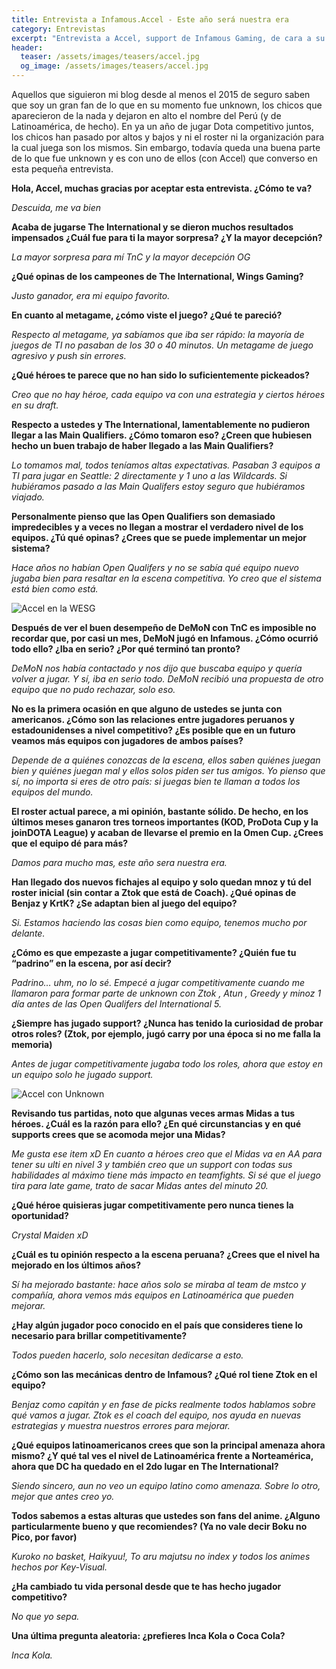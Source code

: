 ```yaml
---
title: Entrevista a Infamous.Accel - Este año será nuestra era
category: Entrevistas
excerpt: "Entrevista a Accel, support de Infamous Gaming, de cara a su participación en el Dota Pro Circuit 2016/2017."
header:
  teaser: /assets/images/teasers/accel.jpg
  og_image: /assets/images/teasers/accel.jpg
---
```


Aquellos que siguieron mi blog desde al menos el 2015 de seguro saben que soy un gran fan de lo que en su momento fue unknown, los chicos que aparecieron de la nada y dejaron en alto el nombre del Perú (y de Latinoamérica, de hecho). En ya un año de jugar Dota competitivo juntos, los chicos han pasado por altos y bajos y ni el roster ni la organización para la cual juega son los mismos. Sin embargo, todavía queda una buena parte de lo que fue unknown y es con uno de ellos (con Accel) que converso en esta pequeña entrevista.

**Hola, Accel, muchas gracias por aceptar esta entrevista. ¿Cómo te va?**

_Descuida, me va bien_

**Acaba de jugarse The International y se dieron muchos resultados impensados ¿Cuál fue para ti la mayor sorpresa? ¿Y la mayor decepción?**

_La mayor sorpresa para mí TnC y la mayor decepción OG_

**¿Qué opinas de los campeones de The International, Wings Gaming?**

_Justo ganador, era mi equipo favorito._

**En cuanto al metagame, ¿cómo viste el juego? ¿Qué te pareció?**

_Respecto al metagame, ya sabíamos que iba ser rápido: la mayoría de juegos de TI no pasaban de los 30 o 40 minutos. Un metagame de juego agresivo y push sin errores._

**¿Qué héroes te parece que no han sido lo suficientemente pickeados?**

_Creo que no hay héroe, cada equipo va con una estrategia y ciertos héroes en su draft._

**Respecto a ustedes y The International, lamentablemente no pudieron llegar a las Main Qualifiers. ¿Cómo tomaron eso? ¿Creen que hubiesen hecho un buen trabajo de haber llegado a las Main Qualifiers?**

_Lo tomamos mal, todos teníamos altas expectativas. Pasaban 3 equipos a TI para jugar en Seattle: 2 directamente y 1 uno a las Wildcards. Si hubiéramos pasado a las Main Qualifers estoy seguro que hubiéramos viajado._

**Personalmente pienso que las Open Qualifiers son demasiado impredecibles y a veces no llegan a mostrar el verdadero nivel de los equipos. ¿Tú qué opinas? ¿Crees que se puede implementar un mejor sistema?**

_Hace años no habían Open Qualifers y no se sabía qué equipo nuevo jugaba bien para resaltar en la escena competitiva. Yo creo que el sistema está bien como está._

<img src="{{ site.url }}{{ site.baseurl }}/assets/images/posts/accel1.jpg" alt="Accel en la WESG">

**Después de ver el buen desempeño de DeMoN con TnC es imposible no recordar que, por casi un mes, DeMoN jugó en Infamous. ¿Cómo ocurrió todo ello? ¿Iba en serio? ¿Por qué terminó tan pronto?**

_DeMoN nos había contactado y nos dijo que buscaba equipo y quería volver a jugar. Y sí, iba en serio todo. DeMoN recibió una propuesta de otro equipo que no pudo rechazar, solo eso._

**No es la primera ocasión en que alguno de ustedes se junta con americanos. ¿Cómo son las relaciones entre jugadores peruanos y estadounidenses a nivel competitivo? ¿Es posible que en un futuro veamos más equipos con jugadores de ambos países?**

_Depende de a quiénes conozcas de la escena, ellos saben quiénes juegan bien y quiénes juegan mal y ellos solos piden ser tus amigos. Yo pienso que sí, no importa si eres de otro país: si juegas bien te llaman a todos los equipos del mundo._

**El roster actual parece, a mi opinión, bastante sólido. De hecho, en los últimos meses ganaron tres torneos importantes (KOD, ProDota Cup y la joinDOTA League) y acaban de llevarse el premio en la Omen Cup. ¿Crees que el equipo dé para más?**

_Damos para mucho mas, este año sera nuestra era._

**Han llegado dos nuevos fichajes al equipo y solo quedan mnoz y tú del roster inicial (sin contar a Ztok que está de Coach). ¿Qué opinas de Benjaz y KrtK? ¿Se adaptan bien al juego del equipo?**

_Si. Estamos haciendo las cosas bien como equipo, tenemos mucho por delante._

**¿Cómo es que empezaste a jugar competitivamente? ¿Quién fue tu “padrino” en la escena, por así decir?**

_Padrino… uhm, no lo sé. Empecé a jugar competitivamente cuando me llamaron para formar parte de unknown con Ztok , Atun , Greedy y minoz 1 día antes de las Open Qualifers del International 5._

**¿Siempre has jugado support? ¿Nunca has tenido la curiosidad de probar otros roles? (Ztok, por ejemplo, jugó carry por una época si no me falla la memoria)**

_Antes de jugar competitivamente jugaba todo los roles, ahora que estoy en un equipo solo he jugado support._

<img src="{{ site.url }}{{ site.baseurl }}/assets/images/posts/accel2.jpg" alt="Accel con Unknown">

**Revisando tus partidas, noto que algunas veces armas Midas a tus héroes. ¿Cuál es la razón para ello? ¿En qué circunstancias y en qué supports crees que se acomoda mejor una Midas?**

_Me gusta ese item xD En cuanto a héroes creo que el Midas va en AA para tener su ulti en nivel 3 y también creo que un support con todas sus habilidades al máximo tiene más impacto en teamfights. Si sé que el juego tira para late game, trato de sacar Midas antes del minuto 20._

**¿Qué héroe quisieras jugar competitivamente pero nunca tienes la oportunidad?**

_Crystal Maiden xD_

**¿Cuál es tu opinión respecto a la escena peruana? ¿Crees que el nivel ha mejorado en los últimos años?**

_Sí ha mejorado bastante: hace años solo se miraba al team de mstco y compañía, ahora vemos más equipos en Latinoamérica que pueden mejorar._

**¿Hay algún jugador poco conocido en el país que consideres tiene lo necesario para brillar competitivamente?**

_Todos pueden hacerlo, solo necesitan dedicarse a esto._

**¿Cómo son las mecánicas dentro de Infamous? ¿Qué rol tiene Ztok en el equipo?**

_Benjaz como capitán y en fase de picks realmente todos hablamos sobre qué vamos a jugar. Ztok es el coach del equipo, nos ayuda en nuevas estrategias y muestra nuestros errores para mejorar._

**¿Qué equipos latinoamericanos crees que son la principal amenaza ahora mismo? ¿Y qué tal ves el nivel de Latinoamérica frente a Norteamérica, ahora que DC ha quedado en el 2do lugar en The International?**

_Siendo sincero, aun no veo un equipo latino como amenaza. Sobre lo otro, mejor que antes creo yo._

**Todos sabemos a estas alturas que ustedes son fans del anime. ¿Alguno particularmente bueno y que recomiendes? (Ya no vale decir Boku no Pico, por favor)**

_Kuroko no basket, Haikyuu!, To aru majutsu no index y todos los animes hechos por Key-Visual._

**¿Ha cambiado tu vida personal desde que te has hecho jugador competitivo?**

_No que yo sepa._

**Una última pregunta aleatoria: ¿prefieres Inca Kola o Coca Cola?**

_Inca Kola._